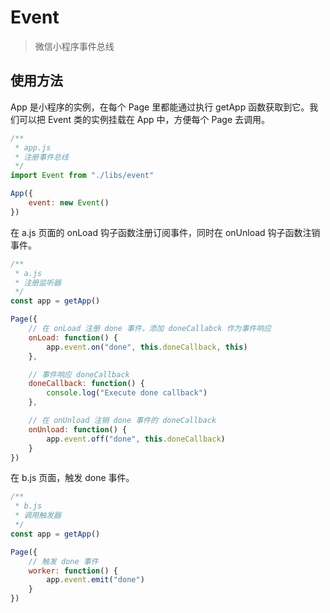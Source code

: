 # Event

> 微信小程序事件总线

## 使用方法

App 是小程序的实例，在每个 Page 里都能通过执行 getApp 函数获取到它。我们可以把 Event 类的实例挂载在 App 中，方便每个 Page 去调用。

```JavaScript
/**
 * app.js
 * 注册事件总线
 */
import Event from "./libs/event"

App({
    event: new Event()
})
```

在 a.js 页面的 onLoad 钩子函数注册订阅事件，同时在 onUnload 钩子函数注销事件。

```JavaScript
/**
 * a.js
 * 注册监听器
 */ 
const app = getApp()

Page({
    // 在 onLoad 注册 done 事件，添加 doneCallabck 作为事件响应
    onLoad: function() {
        app.event.on("done", this.doneCallback, this)
    },

    // 事件响应 doneCallback
    doneCallback: function() {
        console.log("Execute done callback")
    },

    // 在 onUnload 注销 done 事件的 doneCallback
    onUnload: function() {
        app.event.off("done", this.doneCallback)
    }
})
```

在 b.js 页面，触发 done 事件。

```JavaScript
/**
 * b.js
 * 调用触发器
 */
const app = getApp()

Page({
    // 触发 done 事件
    worker: function() {
        app.event.emit("done")
    }
})
```